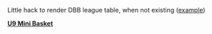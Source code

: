 Little hack to render DBB league table, when not existing ([example](https://www.basketball-bund.net/static/#/liga/38428/tabelle))

<b>[U9 Mini Basket](https://madmaxmatze.github.io/code/bball/)</b>
